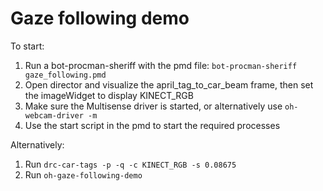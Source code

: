 # Gaze following demo

To start:

1. Run a bot-procman-sheriff with the pmd file: ``bot-procman-sheriff gaze_following.pmd``
2. Open director and visualize the april_tag_to_car_beam frame, then set the imageWidget to display KINECT_RGB
3. Make sure the Multisense driver is started, or alternatively use ``oh-webcam-driver -m``
4. Use the start script in the pmd to start the required processes

Alternatively:

1. Run ``drc-car-tags -p -q -c KINECT_RGB -s 0.08675``
2. Run ``oh-gaze-following-demo``
